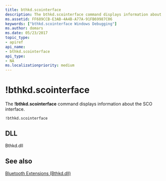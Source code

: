 ```yaml
---
title: bthkd.scointerface
description: The bthkd.scointerface command displays information about the SCO interface.
ms.assetid: FF689CCB-E3AB-4A4B-A77A-91FB69987C06
keywords: ["bthkd.scointerface Windows Debugging"]
ms.author: domars
ms.date: 05/23/2017
topic_type:
- apiref
api_name:
- bthkd.scointerface
api_type:
- NA
ms.localizationpriority: medium
---
```


# !bthkd.scointerface


The **!bthkd.scointerface** command displays information about the SCO interface.

```dbgsyntax
!bthkd.scointerface
```

## <span id="DLL"></span><span id="dll"></span>DLL


Bthkd.dll

## <span id="see_also"></span>See also


[Bluetooth Extensions (Bthkd.dll)](bluetooh-extensions--bthkd-dll-.md)

 

 






